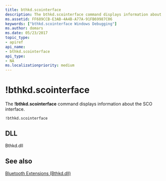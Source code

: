 ```yaml
---
title: bthkd.scointerface
description: The bthkd.scointerface command displays information about the SCO interface.
ms.assetid: FF689CCB-E3AB-4A4B-A77A-91FB69987C06
keywords: ["bthkd.scointerface Windows Debugging"]
ms.author: domars
ms.date: 05/23/2017
topic_type:
- apiref
api_name:
- bthkd.scointerface
api_type:
- NA
ms.localizationpriority: medium
---
```


# !bthkd.scointerface


The **!bthkd.scointerface** command displays information about the SCO interface.

```dbgsyntax
!bthkd.scointerface
```

## <span id="DLL"></span><span id="dll"></span>DLL


Bthkd.dll

## <span id="see_also"></span>See also


[Bluetooth Extensions (Bthkd.dll)](bluetooh-extensions--bthkd-dll-.md)

 

 






